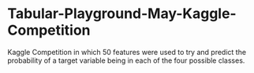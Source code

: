 # Tabular-Playground-May-Kaggle-Competition
Kaggle Competition in which 50 features were used to try and predict the probability of a target variable being in each of the four possible classes.
